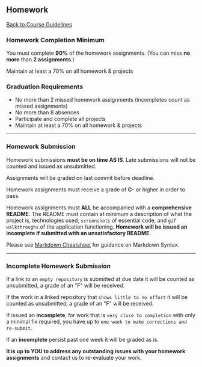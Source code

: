 ## Homework
[Back to Course Guidelines](../../README.md#course-guidelines)

### Homework Completion Minimum
You must complete **90%** of the homework assignments. (You can miss **no more** than **2 assignments**.)

Maintain at least a 70% on all homework & projects



### Graduation Requirements

* No more than 2 missed homework assignments (incompletes count as missed assignments)
* No more than 8 absences
* Participate and complete all projects 
* Maintain at least a 70% on all homework & projects 

<hr>

### Homework Submission
Homework submissions **must be on time AS IS**.
Late submissions will not be counted and issued as unsubmitted.

Assignments will be graded on last commit before deadline.

Homework assignments must receive a grade of **C-** or higher in order to pass.

Homework assignments must **ALL** be accompanied with a **comprehensive README**. The README must contain at minimum a description of what the project is, technologies used, `screenshots` of essential code, and `gif walkthroughs` of the application functioning. **Homework will be issued an incomplete if submitted with an unsatisfactory README**. 

Please see [Markdown Cheatsheet](https://github.com/adam-p/markdown-here/wiki/Markdown-Cheatsheet) for guidance on Markdown Syntax.

<hr>

### Incomplete Homework Submission
If a link to an `empty repository` is submitted at due date it will be counted as unsubmitted, a grade of an "F" will be received.

If the work in a linked repository that `shows little to no effort` it will be counted as unsubmitted, a grade of an "F" will be received.

If issued an **incomplete**, for work that is `very close to completion` with only a minimal fix required, you have up to `one week to make corrections and re-submit`.

If an **incomplete** persist past one week it will be graded as is.

**It is up to YOU to address any outstanding issues with your homework assignments** and contact us to re-evaluate your work.
